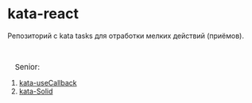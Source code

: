 # kata-react

Репозиторий с kata tasks для отработки мелких действий (приёмов).

<br/>

<span style='font-size: 15px; margin: 0 15px; '> Senior:</span>

1. [kata-useCallback](https://github.com/Sam-Shpakov/kata-react/tree/react-usecallback)
2. [kata-Solid](https://github.com/Sam-Shpakov/kata-react/tree/react-usecallback)